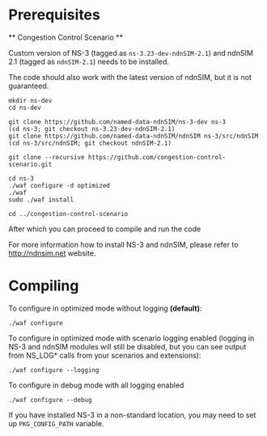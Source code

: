Prerequisites
=============

** Congestion Control Scenario **

Custom version of NS-3 (tagged as `ns-3.23-dev-ndnSIM-2.1`) and ndnSIM 2.1 (tagged as `ndnSIM-2.1`)
needs to be installed.

The code should also work with the latest version of ndnSIM, but it is not guaranteed.

    mkdir ns-dev
    cd ns-dev

    git clone https://github.com/named-data-ndnSIM/ns-3-dev ns-3
    (cd ns-3; git checkout ns-3.23-dev-ndnSIM-2.1)
    git clone https://github.com/named-data-ndnSIM/ndnSIM ns-3/src/ndnSIM
    (cd ns-3/src/ndnSIM; git checkout ndnSIM-2.1)

    git clone --recursive https://github.com/congestion-control-scenario.git

    cd ns-3
    ./waf configure -d optimized
    ./waf
    sudo ./waf install

    cd ../congestion-control-scenario

After which you can proceed to compile and run the code

For more information how to install NS-3 and ndnSIM, please refer to http://ndnsim.net website.

Compiling
=========

To configure in optimized mode without logging **(default)**:

    ./waf configure

To configure in optimized mode with scenario logging enabled (logging in NS-3 and ndnSIM modules will
still be disabled, but you can see output from NS_LOG* calls from your scenarios and extensions):

    ./waf configure --logging

To configure in debug mode with all logging enabled

    ./waf configure --debug

If you have installed NS-3 in a non-standard location, you may need to set up ``PKG_CONFIG_PATH``
variable.
